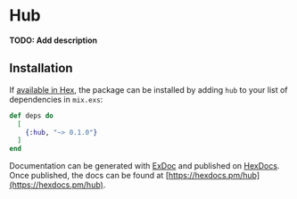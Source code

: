 # Hub

**TODO: Add description**

## Installation

If [available in Hex](https://hex.pm/docs/publish), the package can be installed
by adding `hub` to your list of dependencies in `mix.exs`:

```elixir
def deps do
  [
    {:hub, "~> 0.1.0"}
  ]
end
```

Documentation can be generated with [ExDoc](https://github.com/elixir-lang/ex_doc)
and published on [HexDocs](https://hexdocs.pm). Once published, the docs can
be found at [https://hexdocs.pm/hub](https://hexdocs.pm/hub).

